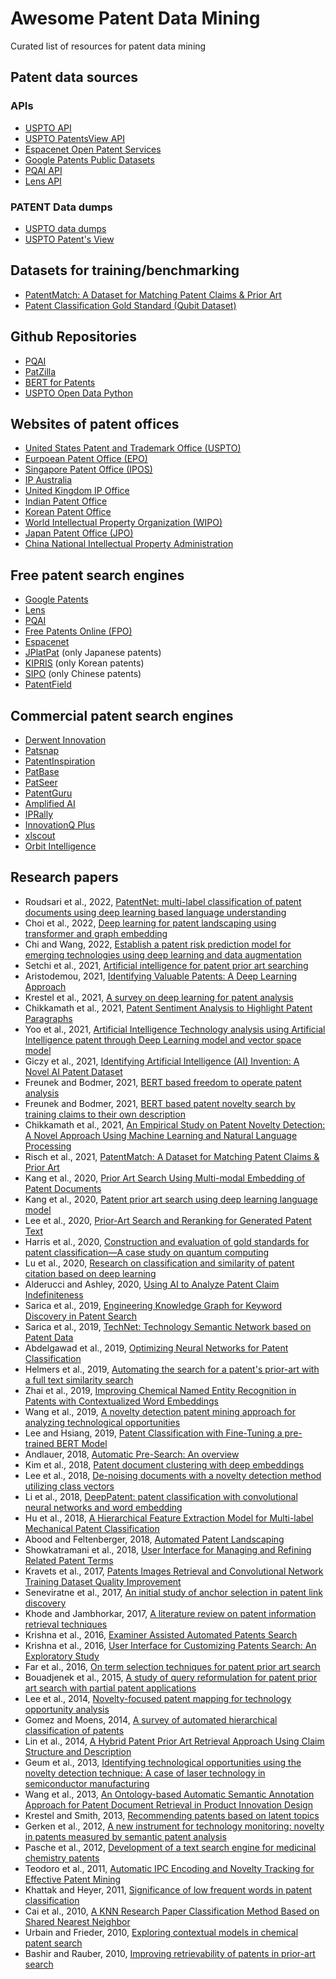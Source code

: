 # Awesome Patent Data Mining
Curated list of resources for patent data mining

## Patent data sources

### APIs
* [USPTO API](https://developer.uspto.gov/api-catalog)
* [USPTO PatentsView API](https://patentsview.org/apis/api-endpoints)
* [Espacenet Open Patent Services](https://www.epo.org/searching-for-patents/data/web-services/ops.html)
* [Google Patents Public Datasets](https://console.cloud.google.com/marketplace/product/google_patents_public_datasets/google-patents-public-data)
* [PQAI API](https://api.projectpq.ai/docs)
* [Lens API](https://www.lens.org/lens/user/subscriptions#patents)

### PATENT Data dumps
* [USPTO data dumps](https://www.uspto.gov/learning-and-resources/bulk-data-products)
* [USPTO Patent's View](https://patentsview.org/download/data-download-tables)

## Datasets for training/benchmarking
* [PatentMatch: A Dataset for Matching Patent Claims & Prior Art](https://hpi.de/naumann/projects/web-science/paar-patent-analysis-and-retrieval/patentmatch.html)
* [Patent Classification Gold Standard (Qubit Dataset)](https://github.com/swh/classification-gold-standard)

## Github Repositories

* [PQAI](https://github.com/pqaidevteam/pqai)
* [PatZilla](https://github.com/ip-tools/patzilla)
* [BERT for Patents](https://github.com/google/patents-public-data/blob/master/models/BERT%20for%20Patents.md)
* [USPTO Open Data Python](https://github.com/ip-tools/uspto-opendata-python)

## Websites of patent offices

* [United States Patent and Trademark Office (USPTO)](https://www.uspto.gov/)
* [Eurpoean Patent Office (EPO)](https://www.epo.org/)
* [Singapore Patent Office (IPOS)](https://www.ipos.gov.sg/)
* [IP Australia](https://www.ipaustralia.gov.au/)
* [United Kingdom IP Office](https://www.gov.uk/government/organisations/intellectual-property-office)
* [Indian Patent Office](https://ipindia.gov.in/)
* [Korean Patent Office](https://www.kipo.go.kr/en/MainApp)
* [World Intellectual Property Organization (WIPO)](https://www.wipo.int/)
* [Japan Patent Office (JPO)](https://www.jpo.go.jp/e/)
* [China National Intellectual Property Administration](https://english.cnipa.gov.cn/)

## Free patent search engines

* [Google Patents](https://patents.google.com/)
* [Lens](https://lens.org/)
* [PQAI](https://search.projectpq.ai/)
* [Free Patents Online (FPO)](https://www.freepatentsonline.com/search.html)
* [Espacenet](https://worldwide.espacenet.com/)
* [JPlatPat](https://www.j-platpat.inpit.go.jp/) (only Japanese patents)
* [KIPRIS](http://eng.kipris.or.kr/enghome/main.jsp) (only Korean patents)
* [SIPO](http://ensearch.cnipr.com.cn/sipo_EN/) (only Chinese patents)
* [PatentField](https://en.patentfield.com/)

## Commercial patent search engines

* [Derwent Innovation](https://www.derwentinnovation.com/login/)
* [Patsnap](https://www.patsnap.com/)
* [PatentInspiration](https://www.patentinspiration.com/)
* [PatBase](https://www.patbase.com/login.asp)
* [PatSeer](https://patseer.com/)
* [PatentGuru](https://www.patentguru.com/)
* [Amplified AI](https://www.amplified.ai/)
* [IPRally](https://www.iprally.com/)
* [InnovationQ Plus](https://ip.com/products/innovationq/)
* [xlscout](https://xlscout.ai/#apps)
* [Orbit Intelligence](https://orbit.com/)

## Research papers
* Roudsari et al., 2022, [PatentNet: multi-label classification of patent documents using deep learning based language understanding](https://link.springer.com/article/10.1007/s11192-021-04179-4)
* Choi et al., 2022, [Deep learning for patent landscaping using transformer and graph embedding](https://www.sciencedirect.com/science/article/abs/pii/S0040162521008441)
* Chi and Wang, 2022, [Establish a patent risk prediction model for emerging technologies using deep learning and data augmentation](https://www.sciencedirect.com/science/article/abs/pii/S1474034621002585)
* Setchi et al., 2021, [Artificial intelligence for patent prior art searching](https://www.sciencedirect.com/science/article/abs/pii/S017221902100003X?via%3Dihub)
* Aristodemou, 2021, [Identifying Valuable Patents: A Deep Learning Approach](https://www.repository.cam.ac.uk/handle/1810/321946)
* Krestel et al., 2021, [A survey on deep learning for patent analysis](https://www.researchgate.net/profile/Ralf-Krestel/publication/350523275_A_survey_on_deep_learning_for_patent_analysis/links/6093f15e92851c490fbc9660/A-survey-on-deep-learning-for-patent-analysis.pdf)
* Chikkamath et al., 2021, [Patent Sentiment Analysis to Highlight Patent Paragraphs](https://arxiv.org/pdf/2111.09741.pdf)
* Yoo et al., 2021, [Artificial Intelligence Technology analysis using Artificial Intelligence patent through Deep Learning model and vector space model](https://arxiv.org/pdf/2111.11295)
* Giczy et al., 2021, [Identifying Artificial Intelligence (AI) Invention: A Novel AI Patent Dataset](https://papers.ssrn.com/sol3/papers.cfm?abstract_id=3866793)
* Freunek and Bodmer, 2021, [BERT based freedom to operate patent analysis](https://arxiv.org/pdf/2105.00817)
* Freunek and Bodmer, 2021, [BERT based patent novelty search by training claims to their own description](https://arxiv.org/pdf/2103.01126)
* Chikkamath et al., 2021, [An Empirical Study on Patent Novelty Detection: A Novel Approach Using Machine Learning and Natural Language Processing](https://ieeexplore.ieee.org/abstract/document/9336557)
* Risch et al., 2021, [PatentMatch: A Dataset for Matching Patent Claims & Prior Art](https://arxiv.org/pdf/2012.13919.pdf)
* Kang et al., 2020, [Prior Art Search Using Multi-modal Embedding of Patent Documents](https://ieeexplore.ieee.org/document/9070436)
* Kang et al., 2020, [Patent prior art search using deep learning language model](https://dl.acm.org/doi/10.1145/3410566.3410597)
* Lee et al., 2020, [Prior-Art Search and Reranking for Generated Patent Text](https://arxiv.org/pdf/2009.09132.pdf)
* Harris et al., 2020, [Construction and evaluation of gold standards for patent classification—A case study on quantum computing](https://www.sciencedirect.com/science/article/pii/S0172219019300791)
* Lu et al., 2020, [Research on classification and similarity of patent citation based on deep learning](https://link.springer.com/article/10.1007/s11192-020-03385-w)
* Alderucci and Ashley, 2020, [Using AI to Analyze Patent Claim Indefiniteness](https://www.repository.law.indiana.edu/cgi/viewcontent.cgi?article=1051&context=ipt)
* Sarica et al., 2019, [Engineering Knowledge Graph for Keyword Discovery in Patent Search](https://www.cambridge.org/core/journals/proceedings-of-the-international-conference-on-engineering-design/article/engineering-knowledge-graph-for-keyword-discovery-in-patent-search/799DEC9E922E4D08ED343738A50B5C6B)
* Sarica et al., 2019, [TechNet: Technology Semantic Network based on Patent Data](https://arxiv.org/pdf/1906.00411.pdf)
* Abdelgawad et al., 2019, [Optimizing Neural Networks for Patent Classification](https://link.springer.com/chapter/10.1007/978-3-030-46133-1_41)
* Helmers et al., 2019, [Automating the search for a patent's prior-art with a full text similarity search](https://arxiv.org/pdf/1901.03136.pdf)
* Zhai et al., 2019, [Improving Chemical Named Entity Recognition in Patents with Contextualized Word Embeddings](https://www.aclweb.org/anthology/W19-5035/)
* Wang et al.,  2019, [A novelty detection patent mining approach for analyzing technological opportunities](https://www.sciencedirect.com/science/article/abs/pii/S147403461830421X?via%3Dihub)
* Lee and Hsiang, 2019, [Patent Classification with Fine-Tuning a pre-trained BERT Model](https://arxiv.org/pdf/1906.02124.pdf)
* Andlauer, 2018, [Automatic Pre-Search: An overview](https://www.sciencedirect.com/science/article/pii/S0172219016300606#!)
* Kim et al., 2018, [Patent document clustering with deep embeddings](https://link.springer.com/article/10.1007/s11192-020-03396-7)
* Lee et al., 2018, [De-noising documents with a novelty detection method utilizing class vectors](https://content.iospress.com/articles/intelligent-data-analysis/ida173500)
* Li et al., 2018, [DeepPatent: patent classification with convolutional neural networks and word embedding](https://link.springer.com/article/10.1007/s11192-018-2905-5)
* Hu et al., 2018, [A Hierarchical Feature Extraction Model for Multi-label Mechanical Patent Classification](https://www.mdpi.com/2071-1050/10/1/219)
* Abood and Feltenberger, 2018, [Automated Patent Landscaping](https://link.springer.com/article/10.1007/s10506-018-9222-4)
* Showkatramani et al., 2018, [User Interface for Managing and Refining Related Patent Terms](https://www.springerprofessional.de/en/user-interface-for-managing-and-refining-related-patent-terms/15895590)
* Kravets et al., 2017, [Patents Images Retrieval and Convolutional Network Training Dataset Quality Improvement](https://www.atlantis-press.com/proceedings/itsmssm-17/25887890)
* Seneviratne et al., 2017, [An initial study of anchor selection in patent link discovery](https://www.cs.otago.ac.nz/homepages/andrew/papers/2017-13.pdf)
* Khode and Jambhorkar, 2017, [A literature review on patent information retrieval techniques](https://sciresol.s3.us-east-2.amazonaws.com/IJST/Articles/2017/Issue-37/Article2.pdf)
* Krishna et al., 2016, [Examiner Assisted Automated Patents Search](https://www.aaai.org/ocs/index.php/FSS/FSS16/paper/download/14096/13682)
* Krishna et al., 2016, [User Interface for Customizing Patents Search: An Exploratory Study](https://link.springer.com/content/pdf/10.1007%2F978-3-319-40548-3_44.pdf)
* Far et al., 2016, [On term selection techniques for patent prior art search](https://openresearch-repository.anu.edu.au/bitstream/1885/104842/1/Golestan%20Far%20Thesis%202016.pdf)
* Bouadjenek et al., 2015, [A study of query reformulation for patent prior art search with partial patent applications](https://hal-lirmm.ccsd.cnrs.fr/lirmm-01134828/file/ICAIL2015.pdf)
* Lee et al., 2014, [Novelty-focused patent mapping for technology opportunity analysis](https://www.sciencedirect.com/science/article/abs/pii/S004016251400167X)
* Gomez and Moens, 2014, [A survey of automated hierarchical classification of patents](https://lirias.kuleuven.be/retrieve/277113)
* Lin et al., 2014, [A Hybrid Patent Prior Art Retrieval Approach Using Claim Structure and Description](https://www.researchgate.net/profile/Ts-Dr-Muhamad-Saufi-Che-Rusuli-2/publication/272093289_A_Structural_Equation_Model_of_Knowledge_Management_Practices_and_Library_Users%27_Satisfaction_at_Malaysian_University_Libraries/links/54daf9580cf233119bc4b17c/A-Structural-Equation-Model-of-Knowledge-Management-Practices-and-Library-Users-Satisfaction-at-Malaysian-University-Libraries.pdf#page=235)
* Geum et al., 2013, [Identifying technological opportunities using the novelty detection technique: A case of laser technology in semiconductor manufacturing](https://www.tandfonline.com/doi/abs/10.1080/09537325.2012.748892)
* Wang et al., 2013, [An Ontology-based Automatic Semantic Annotation Approach for Patent Document Retrieval in Product Innovation Design](https://www.scientific.net/AMM.446-447.1581)
* Krestel and Smith, 2013, [Recommending patents based on latent topics](https://www.researchgate.net/profile/Ralf-Krestel/publication/262285652_Recommending_patents_based_on_latent_topics/links/5ba8abf5299bf13e6048329d/Recommending-patents-based-on-latent-topics.pdf)
* Gerken et al., 2012, [A new instrument for technology monitoring: novelty in patents measured by semantic patent analysis](https://dl.acm.org/doi/abs/10.1007/s11192-012-0635-7)
* Pasche et al., 2012, [Development of a text search engine for medicinal chemistry patents](https://doc.rero.ch/record/31115/files/RUCH_developmentofatext.pdf)
* Teodoro et al., 2011, [Automatic IPC Encoding and Novelty Tracking for Effective Patent Mining](http://bitem.hesge.ch/sites/default/files/biblio/BiTeM-PATMN-NTCIR8.pdf)
* Khattak and Heyer, 2011, [Significance of low frequent words in patent classification](https://www.academia.edu/download/31508801/iccgi_2011_1_20_10208.pdf)
* Cai et al., 2010, [A KNN Research Paper Classification Method Based on Shared Nearest Neighbor](https://research.nii.ac.jp/ntcir/workshop/OnlineProceedings8/NTCIR/07-NTCIR8-PATMN-CaiY.pdf)
* Urbain and Frieder, 2010, [Exploring contextual models in chemical patent search](https://www.researchgate.net/profile/Jay-Urbain/publication/221309316_Exploring_Contextual_Models_in_Chemical_Patent_Search/links/56f11e3208aecad0f31f2394/Exploring-Contextual-Models-in-Chemical-Patent-Search.pdf)
* Bashir and Rauber, 2010, [Improving retrievability of patents in prior-art search](https://publik.tuwien.ac.at/files/PubDat_191980.pdf)
